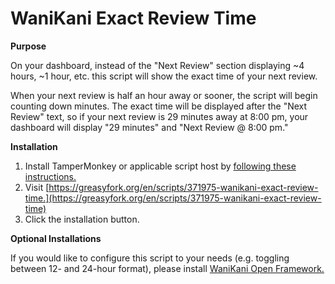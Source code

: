 # WaniKani Exact Review Time
**Purpose**

On your dashboard, instead of the "Next Review" section displaying ~4 hours, ~1 hour, etc. this script will show the exact time of your next review. 

When your next review is half an hour away or sooner, the script will begin counting down minutes. The exact time will be displayed after the "Next Review" text, so if your next review is 29 minutes away at 8:00 pm, your dashboard will display "29 minutes" and "Next Review @ 8:00 pm."

**Installation**

1. Install TamperMonkey or applicable script host by [following these instructions.](https://community.wanikani.com/t/visual-guide-on-how-to-install-a-userscript/12136)
2. Visit [https://greasyfork.org/en/scripts/371975-wanikani-exact-review-time.](https://greasyfork.org/en/scripts/371975-wanikani-exact-review-time)
3. Click the installation button.

**Optional Installations**

If you would like to configure this script to your needs (e.g. toggling between 12- and 24-hour format), please install [WaniKani Open Framework.](https://community.wanikani.com/t/instructions-installing-wanikani-open-framework/28549)
